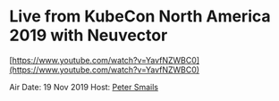# Live from KubeCon North America 2019 with Neuvector

[https://www.youtube.com/watch?v=YavfNZWBC0](https://www.youtube.com/watch?v=YavfNZWBC0)

Air Date: 19 Nov 2019
Host: [Peter Smails](twitter.com/petersmails)